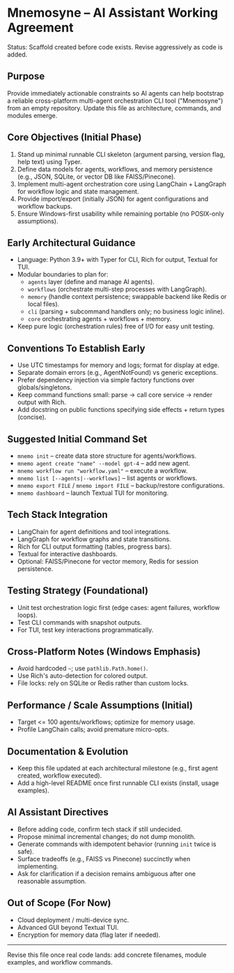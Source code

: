 # Mnemosyne – AI Assistant Working Agreement

Status: Scaffold created before code exists. Revise aggressively as code is added.

## Purpose
Provide immediately actionable constraints so AI agents can help bootstrap a reliable cross-platform multi-agent orchestration CLI tool ("Mnemosyne") from an empty repository. Update this file as architecture, commands, and modules emerge.

## Core Objectives (Initial Phase)
1. Stand up minimal runnable CLI skeleton (argument parsing, version flag, help text) using Typer.
2. Define data models for agents, workflows, and memory persistence (e.g., JSON, SQLite, or vector DB like FAISS/Pinecone).
3. Implement multi-agent orchestration core using LangChain + LangGraph for workflow logic and state management.
4. Provide import/export (initially JSON) for agent configurations and workflow backups.
5. Ensure Windows-first usability while remaining portable (no POSIX-only assumptions).

## Early Architectural Guidance
- Language: Python 3.9+ with Typer for CLI, Rich for output, Textual for TUI.
- Modular boundaries to plan for:
  - `agents` layer (define and manage AI agents).
  - `workflows` (orchestrate multi-step processes with LangGraph).
  - `memory` (handle context persistence; swappable backend like Redis or local files).
  - `cli` (parsing + subcommand handlers only; no business logic inline).
  - `core` orchestrating agents + workflows + memory.
- Keep pure logic (orchestration rules) free of I/O for easy unit testing.

## Conventions To Establish Early
- Use UTC timestamps for memory and logs; format for display at edge.
- Separate domain errors (e.g., AgentNotFound) vs generic exceptions.
- Prefer dependency injection via simple factory functions over globals/singletons.
- Keep command functions small: parse → call core service → render output with Rich.
- Add docstring on public functions specifying side effects + return types (concise).

## Suggested Initial Command Set
- `mnemo init` – create data store structure for agents/workflows.
- `mnemo agent create "name" --model gpt-4` – add new agent.
- `mnemo workflow run "workflow.yaml"` – execute a workflow.
- `mnemo list [--agents|--workflows]` – list agents or workflows.
- `mnemo export FILE` / `mnemo import FILE` – backup/restore configurations.
- `mnemo dashboard` – launch Textual TUI for monitoring.

## Tech Stack Integration
- LangChain for agent definitions and tool integrations.
- LangGraph for workflow graphs and state transitions.
- Rich for CLI output formatting (tables, progress bars).
- Textual for interactive dashboards.
- Optional: FAISS/Pinecone for vector memory, Redis for session persistence.

## Testing Strategy (Foundational)
- Unit test orchestration logic first (edge cases: agent failures, workflow loops).
- Test CLI commands with snapshot outputs.
- For TUI, test key interactions programmatically.

## Cross-Platform Notes (Windows Emphasis)
- Avoid hardcoded `~`; use `pathlib.Path.home()`.
- Use Rich's auto-detection for colored output.
- File locks: rely on SQLite or Redis rather than custom locks.

## Performance / Scale Assumptions (Initial)
- Target <= 100 agents/workflows; optimize for memory usage.
- Profile LangChain calls; avoid premature micro-opts.

## Documentation & Evolution
- Keep this file updated at each architectural milestone (e.g., first agent created, workflow executed).
- Add a high-level README once first runnable CLI exists (install, usage examples).

## AI Assistant Directives
- Before adding code, confirm tech stack if still undecided.
- Propose minimal incremental changes; do not dump monolith.
- Generate commands with idempotent behavior (running `init` twice is safe).
- Surface tradeoffs (e.g., FAISS vs Pinecone) succinctly when implementing.
- Ask for clarification if a decision remains ambiguous after one reasonable assumption.

## Out of Scope (For Now)
- Cloud deployment / multi-device sync.
- Advanced GUI beyond Textual TUI.
- Encryption for memory data (flag later if needed).

---
Revise this file once real code lands: add concrete filenames, module examples, and workflow commands.